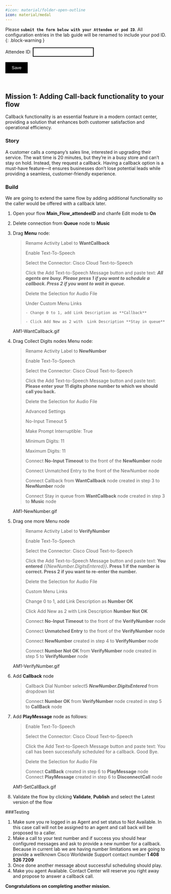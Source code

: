 ```yaml
---
#icon: material/folder-open-outline
icon: material/medal
---
```


<script>
 function update () {
    const form = document.forms['attendee-form'];
    if (form) {
      form.addEventListener('submit', function (event) {
        event.preventDefault();
        const inputs = Array.from(form.querySelectorAll('input'));
        const values = inputs.reduce((acc, input) => {
          acc[input.id + '_out'] = input.value;
          return acc;
        }, {});

        Object.entries(values).forEach(([id, value]) => {
          const elements = document.getElementsByClassName(id);
          Array.from(elements).forEach(element => {

            console.log(element.innerHTML);
            if(Number(element.innerHTML) > 99 ){
               console.log(`Got a 99+ attendee: ${element.innerHTML}`);
               element.innerHTML = value;
             }
            else{
               console.log(`Got a sub 99 attendee: ${element.innerHTML}`);
               if(element.innerHTML.includes('gmail.com'))
               {
                element.innerHTML = `0${value}`;
                }
               else{
                element.innerHTML = value;
               }
                }
          });
        });
        const attendeeIDInput = form.elements['attendeeID'];
       if (attendeeIDInput && attendeeIDInput.value !== 'Your_Attendee_ID') {
          localStorage.setItem('attendeeID', attendeeIDInput.value);
        }
      });
    }
  };
</script>
<style>
  /* Style for the button */
  button {
    background-color: black; /* Set the background color to black */
    color: white; /* Set the text color to white */
    border: none; /* Remove the border */
    padding: 10px 20px; /* Add some padding for better appearance */
    cursor: pointer; /* Show a pointer cursor on hover */
  }

   /* Style for the input element */
  input[type="text"] {
    border: 2px solid black; /* Set the border thickness to 2px */
    padding: 5px; /* Add some padding for better appearance */

</style>


 Please **`submit the form below with your Attendee or pod ID`**. All configuration entries in the lab guide will be renamed to include your pod ID.
{: .block-warning }

<script>
document.forms["attendee-form"][1].value = localStorage.getItem("attendeeID") || "Your Attendee ID" 
</script>
<form id="attendee-form">
  <label for="attendee">Attendee ID:</label>
  <input type="text" id="attendee" name="attendee" onChange="update()"><br>
<br>
  <button onclick="update()">Save</button>
</form>

<br/>


## Mission 1: Adding Call-back functionality to your flow

Callback functionality is an essential feature in a modern contact center, providing a solution that enhances both customer satisfaction and operational efficiency.

### Story 
A customer calls a company’s sales line, interested in upgrading their service. The wait time is 20 minutes, but they’re in a busy store and can’t stay on hold. Instead, they request a callback.
Having a callback option is a must-have feature—it ensures businesses don’t lose potential leads while providing a seamless, customer-friendly experience.

### Build
We are going to extend the same flow by adding additional functionality so the caller would be offered with a callback later.

1. Open your flow **Main_Flow_<w class = "attendee_out">attendeeID</w>** and chanfe Edit mode to **On**
2. Delete  connection from **Queue** node to **Music** 
3. Drag **Menu** node:

    > Rename Activity Label to **WantCallback**
    >
    > Enable Text-To-Speech
    >
    > Select the Connector: Cisco Cloud Text-to-Speech
    >
    > Click the Add Text-to-Speech Message button and paste text: ***All agents are busy. Please press 1 if you want to schedule a callback. Press 2 if you want to wait in queue.***
    >
    > Delete the Selection for Audio File
    >
    > Under Custom Menu Links
    >
    >     - Change 0 to 1, add Link Description as **Callback** 
    >
    >     - Click Add New as 2 with  Link Description **Stay in queue**

    AM1-WantCallback.gif

4. Drag Collect Digits nodes
    Menu node:

    > Rename Activity Label to **NewNumber**
    >
    > Enable Text-To-Speech
    >
    > Select the Connector: Cisco Cloud Text-to-Speech
    >
    > Click the Add Text-to-Speech Message button and paste text: **Please enter your 11 digits phone number to which we should call you back.**
    >
    > Delete the Selection for Audio File
    >   
    > Advanced Settings
    >
    > No-Input Timeout  5 
    >
    > Make Prompt Interruptible: True
    >
    > Minimum Digits: 11
    >
    > Maximum Digits: 11
    >       
    > Connect **No-Input Timeout** to the front of the **NewNumber** node
    >
    > Connect Unmatched Entry to the front of the NewNumber node
    >   
    > Connect Callback from **WantCallback** node created in step 3 to **NewNumber** node
    >
    > Connect Stay in queue from **WantCallback** node created in step 3 to **Music** node

    AM1-NewNumber.gif

5. Drag one more Menu node
    
    > Rename Activity Label to **VerifyNumber**
    >
    > Enable Text-To-Speech
    >
    > Select the Connector: Cisco Cloud Text-to-Speech
    >
    > Click the Add Text-to-Speech Message button and paste text: **You entered** *{{NewNumber.DigitsEntered}}***. Press 1 if the number is correct. Press 2 if you want to re-enter the number.**
    >
    > Delete the Selection for Audio File
    >
    >    
    > Custom Menu Links
    >
    > Change 0 to 1, add Link Description as **Number OK**
    >
    > Click Add New as 2 with  Link Description **Number Not OK**
    >
    > Connect **No-Input Timeout** to the front of the **VerifyNumber** node
    >
    > Connect **Unmatched Entry** to the front of the **VerifyNumber** node
    >    
    > Connect **NewNumber** created in step 4 to **VerifyNumber** node
    >
    > Connect **Number Not OK** from **VerifyNumber** node created in step 5 to **VerifyNumber** node
    
    AM1-VerifyNumber.gif
        
6. Add **Callback** node
    
    > Callback Dial Number select5  ***NewNumber.DigitsEntered*** from dropdown list
    >    
    > Connect **Number OK** from **VerifyNumber** node created in step 5 to **CallBack** node
        
7. Add **PlayMessage** node as follows:
    
    > Enable Text-To-Speech
    >
    > Select the Connector: Cisco Cloud Text-to-Speech
    >
    > Click the Add Text-to-Speech Message button and paste text: You call has been successfully scheduled for a callback. Good Bye.
    >
    > Delete the Selection for Audio File
    >
    > Connect **CallBack** created in step 6 to **PlayMessage** node
    > Connect **PlayMessage** created in step 6 to **DisconnectCall** node
    
    AM1-SetCallBack.gif
    
8. Validate the flow by clicking **Validate**, **Publish** and select the Latest version of the flow

    
###Testing
    
1. Make sure you re logged in as Agent and set status to Not Available. In this case call will not be assigned to an agent and call back will be proposed to a caller.
2. Make a call to your test number and if success you should hear configured messages and ask to provide a new number for a callback. Because in current lab we are having number limitations we are going to provide a wellknown Cisco Worldwide Support contact number **1 408 526 7209**
3. Once done another message about successful scheduling should play.
4. Make you agent Available. Contact Center will reserve you right away and propose to answer a callback call.

**Congratulations on completing another mission.**

